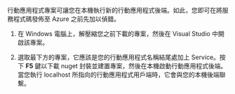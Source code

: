 

行動應用程式專案可讓您在本機執行新的行動應用程式後端。如此，您即可在將服務程式碼發佈至 Azure 之前先加以偵錯。

1. 在 Windows 電腦上，解壓縮您之前下載的專案，然後在 Visual Studio 中開啟該專案。

2. 選取最下方的專案，它應該是您的行動應用程式名稱結尾處加上 Service。按下 **F5** 鍵以下載 nuget 封裝並建置專案，然後在本機啟動行動應用程式後端。當您執行 localhost 所指向的行動應用程式用戶端時，它會與您的本機後端聯繫。

<!---HONumber=August15_HO6-->